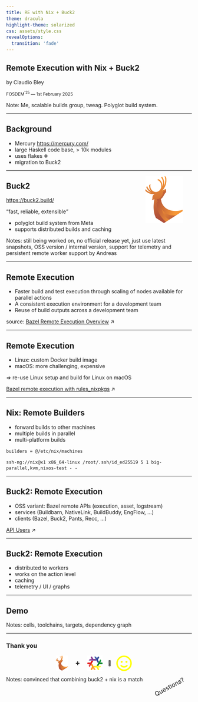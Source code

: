 ```yaml
---
title: RE with Nix + Buck2
theme: dracula
highlight-theme: solarized
css: assets/style.css
revealOptions:
  transition: 'fade'
---
```

<!-- .slide: data-background-iframe="./assets/slide1_bg.html" -->

## Remote Execution with Nix + Buck2

by Claudio Bley

<p style="font-size: smaller">FOSDEM<sup>'25</sup> &mdash; 1st February 2025</p>

Note: Me, scalable builds group, tweag. Polyglot build system.

---

## Background

* Mercury https://mercury.com/
* large Haskell code base, > 10k modules
* uses flakes ❄
* migration to Buck2

---

<img alt="" src="assets/buck2_logo.svg" width="20%" style="float:right; margin: 0 5% 2% 5%"/>

## Buck2

https://buck2.build/

<q>fast, reliable, extensible</q>

* polyglot build system from Meta
* supports distributed builds and caching

Notes: still being worked on, no official release yet, just use latest snapshots, OSS version / internal version, support for telemetry and persistent remote worker support by Andreas

---

## Remote Execution

* Faster build and test execution through scaling of nodes available for parallel actions
* A consistent execution environment for a development team
* Reuse of build outputs across a development team

<smaller>source: [Bazel Remote Execution Overview](https://bazel.build/remote/rbe) ↗</smaller>

---

## Remote Execution

- Linux: custom Docker build image
- macOS: more challenging, expensive

=> re-use Linux setup and build for Linux on macOS

[Bazel remote execution with rules_nixpkgs](https://www.tweag.io/blog/2024-02-29-remote-execution-rules-nixpkgs/) ↗

---

## Nix: Remote Builders

- forward builds to other machines
- multiple builds in parallel
- multi-platform builds

```
builders = @/etc/nix/machines
```

```
ssh-ng://nix@x1 x86_64-linux /root/.ssh/id_ed25519 5 1 big-parallel,kvm,nixos-test - -
```

---

## Buck2: Remote Execution

- OSS variant: Bazel remote APIs (execution, asset, logstream)
- services (Buildbarn, NativeLink, BuildBuddy, EngFlow, ...)
- clients (Bazel, Buck2, Pants, Recc, ...)

[API Users](https://github.com/bazelbuild/remote-apis?tab=readme-ov-file#api-users) ↗ 

---

## Buck2: Remote Execution

- distributed to workers
- works on the action level
- caching
- telemetry / UI / graphs

---

## Demo

Notes: cells, toolchains, targets, dependency graph

---

### Thank you

<div style="justify-content: center; display: flex; align-items: center">
<img alt="buck2" src="assets/buck2_logo.svg" style="max-height: 3em; vertical-align: middle; margin-right: .5em"></img>
<span style="padding-left: 1em; padding-right: 1em">➕</span>
<img alt="nix" src="assets/nix-snowflake-rainbow.svg" style="height: 3em; vertical-align: middle; margin-left: .5em">
<span style="padding-left: 1em; padding-right: 1em">🟰</span>
<svg xmlns="http://www.w3.org/2000/svg" style="color: yellow; max-height: 3em" viewBox="0 0 512 512"><!--!Font Awesome Free 6.6.0 by @fontawesome - https://fontawesome.com License - https://fontawesome.com/license/free Copyright 2024 Fonticons, Inc.--><path fill="currentColor" d="M464 256A208 208 0 1 0 48 256a208 208 0 1 0 416 0zM0 256a256 256 0 1 1 512 0A256 256 0 1 1 0 256zm177.6 62.1C192.8 334.5 218.8 352 256 352s63.2-17.5 78.4-33.9c9-9.7 24.2-10.4 33.9-1.4s10.4 24.2 1.4 33.9c-22 23.8-60 49.4-113.6 49.4s-91.7-25.5-113.6-49.4c-9-9.7-8.4-24.9 1.4-33.9s24.9-8.4 33.9 1.4zM144.4 208a32 32 0 1 1 64 0 32 32 0 1 1 -64 0zm192-32a32 32 0 1 1 0 64 32 32 0 1 1 0-64z"/></svg><span style="padding-left: 1em; padding-right: 1em"></div>

<div style="position: relative">
<div style="transform: rotate(-28deg); position: absolute; top: 2em; right: 1em; font-size: larger">Questions?</div>
</div>

Notes: convinced that combining buck2 + nix is a match
